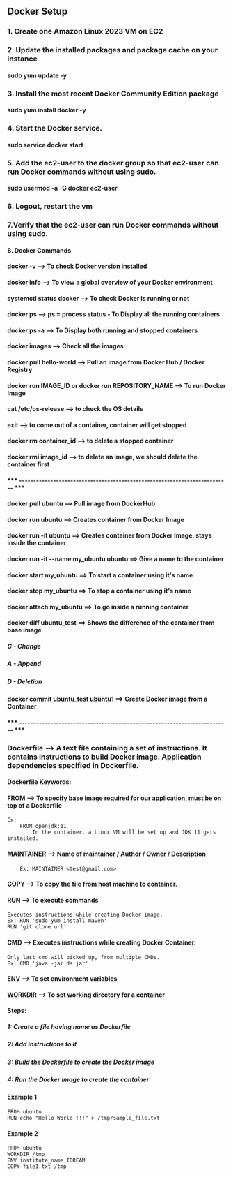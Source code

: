 ## Docker Setup

### 1. Create one Amazon Linux 2023 VM on EC2

### 2. Update the installed packages and package cache on your instance
#### sudo yum update -y

### 3. Install the most recent Docker Community Edition package
#### sudo yum install docker -y

### 4. Start the Docker service.
#### sudo service docker start

### 5. Add the ec2-user to the docker group so that ec2-user can run Docker commands without using sudo.
#### sudo usermod -a -G docker ec2-user

### 6. Logout, restart the vm

### 7.Verify that the ec2-user can run Docker commands without using sudo.

#### 8. Docker Commands

#### docker -v  --> To check Docker version installed
#### docker info --> To view a global overview of your Docker environment
#### systemctl status docker --> To check Docker is running or not
#### docker ps --> ps = process status - To Display all the running containers
#### docker ps -a --> To Display both running and stopped containers
#### docker images --> Check all the images
#### docker pull hello-world --> Pull an image from Docker Hub / Docker Registry
#### docker run IMAGE_ID  or docker run REPOSITORY_NAME --> To run Docker Image
#### cat /etc/os-release --> to check the OS details
#### exit --> to come out of a container, container will get stopped
#### docker rm container_id --> to delete a stopped container
#### docker rmi image_id --> to delete an image, we should delete the container first

#### *** -------------------------------------------------------------------------- ***

#### docker pull ubuntu ==> Pull image from DockerHub
#### docker run ubuntu  ==> Creates container from Docker Image
#### docker run -it ubuntu  ==> Creates container from Docker Image, stays inside the container
#### docker run -it --name my_ubuntu ubuntu  ==> Give a name to the container
#### docker start my_ubuntu  ==> To start a container using it's name
#### docker stop my_ubuntu   ==> To stop a container using it's name
#### docker attach my_ubuntu ==> To go inside a running container

#### docker diff ubuntu_test ==> Shows the difference of the container from base image
##### C - Change
##### A - Append
##### D - Deletion
#### docker commit ubuntu_test ubuntu1 ==> Create Docker image from a Container

#### *** -------------------------------------------------------------------------- ***

### Dockerfile --> A text file containing a set of instructions. It contains instructions to build Docker image. Application dependencies specified in Dockerfile.

#### Dockerfile Keywords:

#### FROM --> To specify base image required for our application, must be on top of a Dockerfile
	Ex: 
		FROM openjdk:11
			In the container, a Linux VM will be set up and JDK 11 gets installed.

#### MAINTAINER --> Name of maintainer / Author / Owner / Description
		Ex: MAINTAINER <test@gmail.com>

#### COPY --> To copy the file from host machine to container.

#### RUN --> To execute commands
	Executes instructions while creating Docker image.
	Ex: RUN 'sudo yum install maven'
	RUN 'git clone url'

#### CMD --> Executes instructions while creating Docker Container.
	Only last cmd will picked up, from multiple CMDs.
	Ex: CMD 'java -jar ds.jar'

#### ENV --> To set environment variables

#### WORKDIR --> To set working directory for a container

#### Steps:

##### 1: Create a file having name as Dockerfile
##### 2: Add instructions to it
##### 3: Build the Dockerfile to create the Docker image
##### 4: Run the Docker image to create the container

#### Example 1
	FROM ubuntu
	RUN echo "Hello World !!!" > /tmp/sample_file.txt
 
#### Example 2
	FROM ubuntu
	WORKDIR /tmp
	ENV institute_name IDREAM
	COPY file1.txt /tmp
 














































